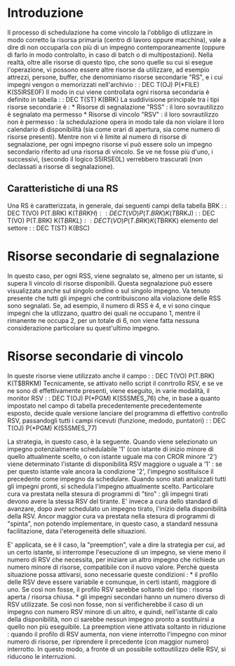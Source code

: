 
# Introduzione
Il processo di schedulazione ha come vincolo la l'obbligo di utlizzare in modo corretto la risorsa primaria (centro di lavoro oppure macchina), vale a dire di non occuparla con più di un impegno contemporaneamente (oppure di farlo in modo controlalto, in caso di batch o di multipostazioni).
Nella realtà, oltre alle risorse di questo tipo, che sono quelle su cui si esegue l'operazione, vi possono essere altre risorse da utilizzare, ad esempio attrezzi, persone, buffer, che denominiamo risorse secondarie "RS", e i cui impegni vengon o memorizzati nell'archivio
 :  : DEC T(OJ) P(\*FILE) K(S5IRSE0F)
Il modo in cui viene controllata ogni risorsa secondaria è definito in tabella
 :  : DEC T(ST) K(BRK)
La suddivisione principale tra i tipi risorse secondarie è : 
\* Risorse di segnalazione "RSS" :  il loro sovrautilizzo è segnalato ma permesso
\* Risorse di vincolo "RSV" :  il loro sovrautilizzo non è permesso :  la schedulazione opera in modo tale da non violare il loro calendario di disponibilità (sia come orari di apertura, sia come numero di risorse presenti).
Mentre non vi è limite al numero di risorse di segnalazione, per ogni impegno risorse vi può essere solo un impegno secondario riferito ad una risorsa di vincolo. Se ve ne fosse più d'uno, i successivi, (secondo il logico S5IRSE0L) verrebbero trascurati (non declassati a risorse di segnalazione).

## Caratteristiche di una RS
Una RS è caratterizzata, in generale, dai seguenti campi della tabella BRK
 :  : DEC T(VO) P(T.BRK) K(T$BRKH)
 :  : DEC T(VO) P(T.BRK) K(T$BRKJ)
 :  : DEC T(VO) P(T.BRK) K(T$BRKL)
 :  : DEC T(VO) P(T.BRK) K(T$BRKK)
elemento del settore
 :  : DEC T(ST) K(BSC)

# Risorse secondarie di segnalazione
In questo caso, per ogni RSS,  viene segnalato se, almeno per un istante, si supera li vincolo di risorse disponibili.
Questa segnalazione può essere visualizzata anche sul singolo ordine o sul singolo impegno.
Va tenuto presente che tutti gli impegni che contribuiscono alla violazione delle RSS sono segnalati. Se, ad esempio, il numero di RSS è 4, e vi sono cinque impegni che la utlizzano, quattro dei quali ne occupano 1, mentre il rimanente ne occupa 2, per un totale di 6, non viene fatta nessuna considerazione particolare su quest'ultimo impegno.

# Risorse secondarie di vincolo
In queste risorse viene utilizzato anche il campo
 :  : DEC T(VO) P(T.BRK) K(T$BRKM)
Tecnicamente, se attivato nello script il conrtrollo RSV, e se ve ne sono di effettivamente presenti, viene eseguito, in varie modalità, il monitor RSV
 :  : DEC T(OJ) P(\*PGM) K(S5SMES_76)
che, in base a quanto impostato nel campo di tabella precedentemente precedentemente esposto, decide quale versione lanciare del programma di effettivo controllo RSV, passandogli tutti i campi ricevuti (funzione, medodo, puntatori)
 :  : DEC T(OJ) P(\*PGM) K(S5SMES_77)

La strategia, in questo caso, è la seguente.
Quando viene selezionato un impegno potenzialmente schedulabile '1' (con istante di inizio minore di quello attualmente scelto, o con istante uguale ma con CROR minore '2') viene determinato l'istante di disponibilità RSV maggiore  o uguale a '1' :  se per questo istante vale ancora la condizione '2', l'impegno sostituisce il precedente come impegno da schedulare. Quando sono stati analizzati tutti gli impegni pronti, si schedula l'impegno attualmente scelto.
Particolare cura va prestata nella stesura di programmi di "tiro" :  gli impegni tirati devono avere la stessa RSV del tirante. E' invece a cura dello standard di avanzare, dopo aver schedulato un impegno tirato, l'inizio della disponibilità della RSV.
Ancor maggior cura va prestata nella stesura di programmi di "spinta", non potendo implementare, in questo caso, a standard nessuna facilitazione, data l'eterogeneità delle situazioni.

E' applicata, se è il caso, la "preemption", vale a dire la strategia per cui, ad un certo istante, si interrompe l'esecuzione di un impegno, se viene meno il numero di RSV che necessita, per iniziare un altro impegno che richiede un numero
minore di risorse, compatibile con il nuovo valore.
Perchè questa situazione possa attivarsi, sono necessarie queste condizioni : 
\* il profilo delle RSV deve essere variabile e comunque, in certi istanti, maggiore di uno. Se così non fosse, il profilo RSV sarebbe soltanto del tipo :  risorsa aperta / risorsa chiusa.
\* gli impegni secondari hanno un numero diverso di RSV utilizzate. Se così non fosse, non si verificherebbe il caso di un impegno con numero RSV minore di un  altro, e quindi, nell'istante di calo della disponibilità, non ci sarebbe nessun impegno pronto a sostituirsi a quello non più eseguibile.
La preemption viene attivata soltanto in riduzione :  quando il profilo di RSV aumenta, non viene interrotto l'impegno con minor numero di risorse, per riprendere il precedente (con maggior numero) interrotto. In questo modo, a fronte di un possibile sottoutilizzo delle RSV, si riducono le interruzioni.





